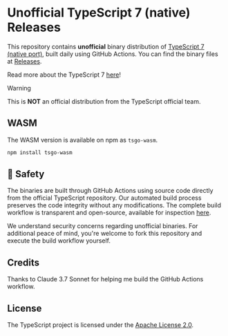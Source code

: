 # Unofficial TypeScript 7 (native) Releases

This repository contains **unofficial** binary distribution of [TypeScript 7 (native port)](https://github.com/microsoft/typescript-go),
built daily using GitHub Actions.
You can find the binary files at [Releases](https://github.com/sxzz/tsgo-releases/releases).

Read more about the TypeScript 7 [here](https://devblogs.microsoft.com/typescript/typescript-native-port/)!

> [!WARNING]
> This is **NOT** an official distribution from the TypeScript official team.

## WASM

The WASM version is available on npm as `tsgo-wasm`.

```bash
npm install tsgo-wasm
```

## 🧯 Safety

The binaries are built through GitHub Actions using source code directly from the official TypeScript repository.
Our automated build process preserves the code integrity without any modifications.
The complete build workflow is transparent and open-source, available for inspection [here](./.github/workflows/release.yml).

We understand security concerns regarding unofficial binaries.
For additional peace of mind, you're welcome to fork this repository and execute the build workflow yourself.

## Credits

Thanks to Claude 3.7 Sonnet for helping me build the GitHub Actions workflow.

## License

The TypeScript project is licensed under the [Apache License 2.0](./LICENSE).
